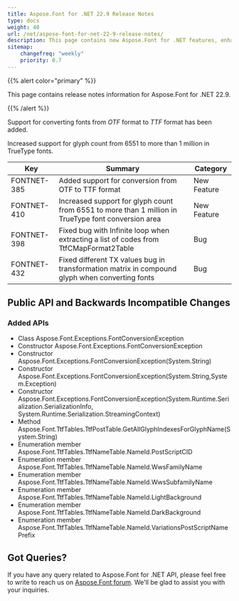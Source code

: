 ```yaml
---
title: Aspose.Font for .NET 22.9 Release Notes
type: docs
weight: 40
url: /net/aspose-font-for-net-22-9-release-notes/
description: This page contains new Aspose.Font for .NET features, enhancement, and bug fixes in 2022, version 22.9. 
sitemap:
    changefreq: "weekly"
    priority: 0.7
---
```


{{% alert color="primary" %}} 

This page contains release notes information for Aspose.Font for .NET 22.9.

{{% /alert %}} 

Support for converting fonts from *OTF* format to *TTF* format has been added.

Increased support for glyph count from 6551 to more than 1 million in TrueType fonts.

| Key | Summary | Category |
|---|---|---|
| FONTNET-385 | Added support for conversion from OTF to TTF format | New Feature |
| FONTNET-410 | Increased support for glyph count from 6551 to more than 1 million in TrueType font conversion area | New Feature |
| FONTNET-398 | Fixed bug with Infinite loop when extracting a list of codes from TtfCMapFormat2Table | Bug |
| FONTNET-432 | Fixed different TX values bug in transformation matrix in compound glyph when converting fonts | Bug |

## Public API and Backwards Incompatible Changes

### Added APIs
* Class Aspose.Font.Exceptions.FontConversionException
* Constructor Aspose.Font.Exceptions.FontConversionException
* Constructor Aspose.Font.Exceptions.FontConversionException(System.String)
* Constructor Aspose.Font.Exceptions.FontConversionException(System.String,System.Exception)
* Constructor Aspose.Font.Exceptions.FontConversionException(System.Runtime.Serialization.SerializationInfo, System.Runtime.Serialization.StreamingContext)
* Method Aspose.Font.TtfTables.TtfPostTable.GetAllGlyphIndexesForGlyphName(System.String)
* Enumeration member Aspose.Font.TtfTables.TtfNameTable.NameId.PostScriptCID
* Enumeration member Aspose.Font.TtfTables.TtfNameTable.NameId.WwsFamilyName
* Enumeration member Aspose.Font.TtfTables.TtfNameTable.NameId.WwsSubfamilyName
* Enumeration member Aspose.Font.TtfTables.TtfNameTable.NameId.LightBackground
* Enumeration member Aspose.Font.TtfTables.TtfNameTable.NameId.DarkBackground
* Enumeration member Aspose.Font.TtfTables.TtfNameTable.NameId.VariationsPostScriptNamePrefix
## Got Queries?
If you have any query related to Aspose.Font for .NET API, please feel free to write to reach us on [Aspose.Font forum](https://forum.aspose.com/c/font/). We'll be glad to assist you with your inquiries.
